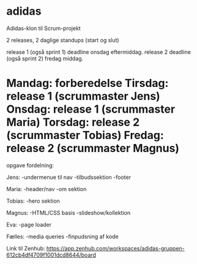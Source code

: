 # adidas
Adidas-klon til Scrum-projekt

2 releases, 2 daglige standups (start og slut)

release 1  (også sprint 1) deadline onsdag eftermiddag.
release 2 deadline (også sprint 2) fredag middag.

Mandag: forberedelse
Tirsdag: release 1 (scrummaster Jens)
Onsdag: release 1 (scrummaster Maria)
Torsdag: release 2 (scrummaster Tobias)
Fredag: release 2 (scrummaster Magnus)
=======

opgave fordelning:

Jens:
-undermenue til nav
-tilbudssektion 
-footer

Maria:
-header/nav
-om sektion 

Tobias:
-hero sektion 

Magnus:
-HTML/CSS basis
-slideshow/kollektion 

Eva:
-page loader 

Fælles:
-media queries
-finpudsning af kode

Link til Zenhub: https://app.zenhub.com/workspaces/adidas-gruppen-612cb4df4709f1001dcd8644/board
